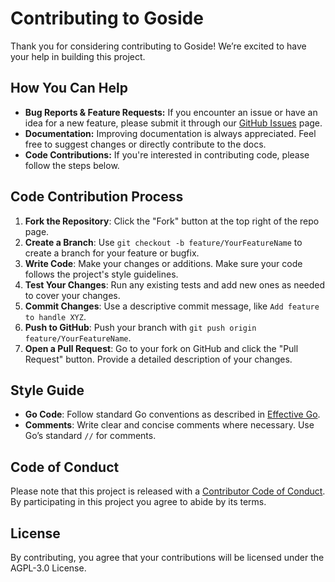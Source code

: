 
# Contributing to Goside

Thank you for considering contributing to Goside! We’re excited to have your help in building this project.

## How You Can Help

- **Bug Reports & Feature Requests:** If you encounter an issue or have an idea for a new feature, please submit it through our [GitHub Issues](https://github.com/bradselph/goside/issues) page.
- **Documentation:** Improving documentation is always appreciated. Feel free to suggest changes or directly contribute to the docs.
- **Code Contributions:** If you're interested in contributing code, please follow the steps below.

## Code Contribution Process

1. **Fork the Repository**: Click the "Fork" button at the top right of the repo page.
2. **Create a Branch**: Use `git checkout -b feature/YourFeatureName` to create a branch for your feature or bugfix.
3. **Write Code**: Make your changes or additions. Make sure your code follows the project's style guidelines.
4. **Test Your Changes**: Run any existing tests and add new ones as needed to cover your changes.
5. **Commit Changes**: Use a descriptive commit message, like `Add feature to handle XYZ`.
6. **Push to GitHub**: Push your branch with `git push origin feature/YourFeatureName`.
7. **Open a Pull Request**: Go to your fork on GitHub and click the "Pull Request" button. Provide a detailed description of your changes.

## Style Guide

- **Go Code**: Follow standard Go conventions as described in [Effective Go](https://golang.org/doc/effective_go.html).
- **Comments**: Write clear and concise comments where necessary. Use Go’s standard `//` for comments.

## Code of Conduct

Please note that this project is released with a [Contributor Code of Conduct](https://www.contributor-covenant.org/version/2/0/code_of_conduct/). By participating in this project you agree to abide by its terms.

## License

By contributing, you agree that your contributions will be licensed under the AGPL-3.0 License.
